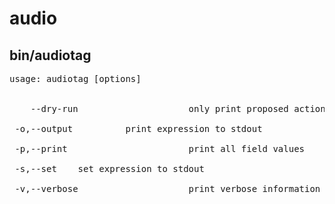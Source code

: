# audio

## bin/audiotag

<pre>
usage: audiotag [options] <target>
   
    
    --dry-run                     only print proposed action. do not perform action.
 
 -o,--output <expression>         print expression to stdout
 
 -p,--print                       print all field values
 
 -s,--set <property=expression>   set expression to stdout
 
 -v,--verbose                     print verbose information                  
</pre>
